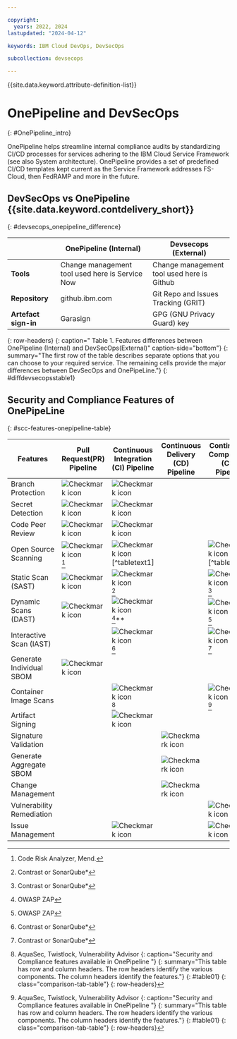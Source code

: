 ```yaml
---

copyright:
  years: 2022, 2024
lastupdated: "2024-04-12"

keywords: IBM Cloud DevOps, DevSecOps

subcollection: devsecops

---
```


{{site.data.keyword.attribute-definition-list}}

# OnePipeline and DevSecOps
{: #OnePipeline_intro}

OnePipeline helps streamline internal compliance audits by standardizing CI/CD processes for services adhering to the IBM Cloud Service Framework (see also System architecture). OnePipeline provides a set of predefined CI/CD templates kept current as the Service Framework addresses FS-Cloud, then FedRAMP and more in the future.


## DevSecOps vs OnePipeline {{site.data.keyword.contdelivery_short}}
{: #devsecops_onepipeline_difference}

|                    | OnePipeline (Internal)                                                      | Devsecops (External)                |
|--------------------|--------------------------------------------------------------------------------------|-----------------------------------------------------|
| **Tools**          | Change management tool used here is Service Now                                   | Change management tool used here is  Github  |
| **Repository**     | github.ibm.com                         |  Git Repo and Issues Tracking (GRIT)                                    |
| **Artefact sign-in**       |   Garasign   |GPG (GNU Privacy Guard) key|
{: row-headers}
{: caption=" Table 1. Features differences between OnePipeline (Internal) and DevSecOps(External)" caption-side="bottom"}
{: summary="The first row of the table describes separate options that you can choose to your required service. The remaining cells provide the major differences between DevSecOps and OnePipeLine."}
{: #diffdevsecopsstable1}



## Security and Compliance Features of OnePipeLine
{: #scc-features-onepipeline-table}

| Features | Pull Request(PR) Pipeline  | Continuous Integration (CI) Pipeline  | Continuous Delivery (CD) Pipeline   |Continuous Compliance (CC) Pipeline |
|-----|-----|-----|-----|-----|
| Branch Protection | ![Checkmark icon](../icons/checkmark-icon.svg) | ![Checkmark icon](../icons/checkmark-icon.svg) |  |  |
| Secret Detection | ![Checkmark icon](../icons/checkmark-icon.svg) | ![Checkmark icon](../icons/checkmark-icon.svg) |  |  |
| Code Peer Review| ![Checkmark icon](../icons/checkmark-icon.svg) | ![Checkmark icon](../icons/checkmark-icon.svg) |  |  |
| Open Source Scanning | ![Checkmark icon](../icons/checkmark-icon.svg) [^tabletext] | ![Checkmark icon](../icons/checkmark-icon.svg) [^tabletext1] | | ![Checkmark icon](../icons/checkmark-icon.svg) [^tabletext1] |
| Static Scan (SAST) | ![Checkmark icon](../icons/checkmark-icon.svg) | ![Checkmark icon](../icons/checkmark-icon.svg) [^tabletext2] | | ![Checkmark icon](../icons/checkmark-icon.svg) [^tabletext2]  |
| Dynamic Scans (DAST) | ![Checkmark icon](../icons/checkmark-icon.svg) | ![Checkmark icon](../icons/checkmark-icon.svg) [^tabletext3]**  | | ![Checkmark icon](../icons/checkmark-icon.svg) [^tabletext3]  |
| Interactive Scan (IAST) | | ![Checkmark icon](../icons/checkmark-icon.svg) [^tabletext2]  | | ![Checkmark icon](../icons/checkmark-icon.svg) [^tabletext2] |
| Generate Individual SBOM | ![Checkmark icon](../icons/checkmark-icon.svg) | | |  |
| Container Image Scans | | ![Checkmark icon](../icons/checkmark-icon.svg) [^tabletext4]| | ![Checkmark icon](../icons/checkmark-icon.svg) [^tabletext4] |
| Artifact Signing | | ![Checkmark icon](../icons/checkmark-icon.svg) | | |
| Signature Validation | | | ![Checkmark icon](../icons/checkmark-icon.svg) |  |
| Generate Aggregate SBOM | | | ![Checkmark icon](../icons/checkmark-icon.svg) |  |
| Change Management| | | ![Checkmark icon](../icons/checkmark-icon.svg) |  |
| Vulnerability Remediation | | | | ![Checkmark icon](../icons/checkmark-icon.svg) |
| Issue Management | | ![Checkmark icon](../icons/checkmark-icon.svg)| | ![Checkmark icon](../icons/checkmark-icon.svg) |

[^tabletext]:Code Risk Analyzer, Mend.

[^tabletext2]: Contrast or SonarQube*

[^tabletext3]: OWASP ZAP

[^tabletext4]: AquaSec, Twistlock, Vulnerability Advisor
{: caption="Security and Compliance features available in OnePipeline "}
{: summary="This table has row and column headers. The row headers identify the various components. The column headers identify the features."}
{: #table01}
{: class="comparison-tab-table"}
{: row-headers}
